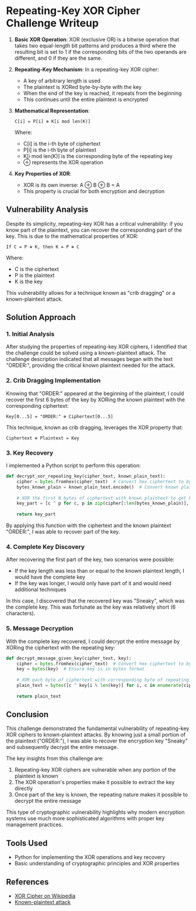 # Repeating-Key XOR Cipher Challenge Writeup

1. **Basic XOR Operation**: XOR (exclusive OR) is a bitwise operation that takes two equal-length bit patterns and produces a third where the resulting bit is set to 1 if the corresponding bits of the two operands are different, and 0 if they are the same.

2. **Repeating-Key Mechanism**: In a repeating-key XOR cipher:
   - A key of arbitrary length is used
   - The plaintext is XORed byte-by-byte with the key
   - When the end of the key is reached, it repeats from the beginning
   - This continues until the entire plaintext is encrypted

3. **Mathematical Representation**:
   ```
   C[i] = P[i] ⊕ K[i mod len(K)]
   ```
   Where:
   - C[i] is the i-th byte of ciphertext
   - P[i] is the i-th byte of plaintext
   - K[i mod len(K)] is the corresponding byte of the repeating key
   - ⊕ represents the XOR operation

4. **Key Properties of XOR**:
   - XOR is its own inverse: A ⊕ B ⊕ B = A
   - This property is crucial for both encryption and decryption

## Vulnerability Analysis

Despite its simplicity, repeating-key XOR has a critical vulnerability: if you know part of the plaintext, you can recover the corresponding part of the key. This is due to the mathematical properties of XOR:

```
If C = P ⊕ K, then K = P ⊕ C
```

Where:
- C is the ciphertext
- P is the plaintext
- K is the key

This vulnerability allows for a technique known as "crib dragging" or a known-plaintext attack.

## Solution Approach

### 1. Initial Analysis

After studying the properties of repeating-key XOR ciphers, I identified that the challenge could be solved using a known-plaintext attack. The challenge description indicated that all messages began with the text "ORDER:", providing the critical known plaintext needed for the attack.

### 2. Crib Dragging Implementation

Knowing that "ORDER:" appeared at the beginning of the plaintext, I could recover the first 6 bytes of the key by XORing the known plaintext with the corresponding ciphertext:

```
Key[0...5] = "ORDER:" ⊕ Ciphertext[0...5]
```

This technique, known as crib dragging, leverages the XOR property that:

```
Ciphertext ⊕ Plaintext = Key
```

### 3. Key Recovery

I implemented a Python script to perform this operation:

```python
def decrypt_xor_repeating_key(cipher_text, known_plain_text):
    cipher = bytes.fromhex(cipher_text)  # Convert hex ciphertext to bytes
    bytes_known_plain = known_plain_text.encode()  # Convert known plaintext to bytes
    
    # XOR the first N bytes of ciphertext with known plaintext to get key bytes
    key_part = [c ^ p for c, p in zip(cipher[:len(bytes_known_plain)], bytes_known_plain)]
    
    return key_part
```

By applying this function with the ciphertext and the known plaintext "ORDER:", I was able to recover part of the key.

### 4. Complete Key Discovery

After recovering the first part of the key, two scenarios were possible:
- If the key length was less than or equal to the known plaintext length, I would have the complete key
- If the key was longer, I would only have part of it and would need additional techniques

In this case, I discovered that the recovered key was "Sneaky", which was the complete key. This was fortunate as the key was relatively short (6 characters).

### 5. Message Decryption

With the complete key recovered, I could decrypt the entire message by XORing the ciphertext with the repeating key:

```python
def decrypt_message_given_key(cipher_text, key):
    cipher = bytes.fromhex(cipher_text)  # Convert hex ciphertext to bytes
    key = bytes(key)  # Ensure key is in bytes format
    
    # XOR each byte of ciphertext with corresponding byte of repeating key
    plain_text = bytes([c ^ key[i % len(key)] for i, c in enumerate(cipher)])
    
    return plain_text
```

## Conclusion

This challenge demonstrated the fundamental vulnerability of repeating-key XOR ciphers to known-plaintext attacks. By knowing just a small portion of the plaintext ("ORDER:"), I was able to recover the encryption key "Sneaky" and subsequently decrypt the entire message.

The key insights from this challenge are:

1. Repeating-key XOR ciphers are vulnerable when any portion of the plaintext is known
2. The XOR operation's properties make it possible to extract the key directly
3. Once part of the key is known, the repeating nature makes it possible to decrypt the entire message

This type of cryptographic vulnerability highlights why modern encryption systems use much more sophisticated algorithms with proper key management practices.

## Tools Used

- Python for implementing the XOR operations and key recovery
- Basic understanding of cryptographic principles and XOR properties

## References

- [XOR Cipher on Wikipedia](https://en.wikipedia.org/wiki/XOR_cipher)
- [Known-plaintext attack](https://en.wikipedia.org/wiki/Known-plaintext_attack)
